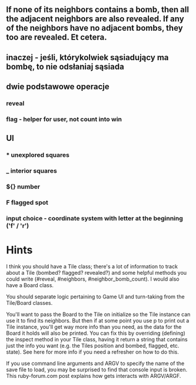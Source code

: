## If none of its neighbors contains a bomb, then all the adjacent neighbors are also revealed. If any of the neighbors have no adjacent bombs, they too are revealed. Et cetera.

## inaczej - jeśli, którykolwiek sąsiadujący ma bombę, to nie odsłaniaj sąsiada

## dwie podstawowe operacje
### reveal
### flag - helper for user, not count into win

## UI
### * unexplored squares
### _ interior squares
### ${} number
### F flagged spot
### input choice - coordinate system with letter at the beginning ('f' / 'r')

# Hints

I think you should have a Tile class; there's a lot of information to track about a Tile (bombed? flagged? revealed?) and some helpful methods you could write (#reveal, #neighbors, #neighbor_bomb_count). I would also have a Board class.

You should separate logic pertaining to Game UI and turn-taking from the Tile/Board classes.

You'll want to pass the Board to the Tile on initialize so the Tile instance can use it to find its neighbors. But then if at some point you use p to print out a Tile instance, you'll get way more info than you need, as the data for the Board it holds will also be printed. You can fix this by overriding (defining) the inspect method in your Tile class, having it return a string that contains just the info you want (e.g. the Tiles position and bombed, flagged, etc. state). See here for more info if you need a refresher on how to do this.

If you use command line arguments and ARGV to specify the name of the save file to load, you may be surprised to find that console input is broken. This ruby-forum.com post explains how gets interacts with ARGV/ARGF.